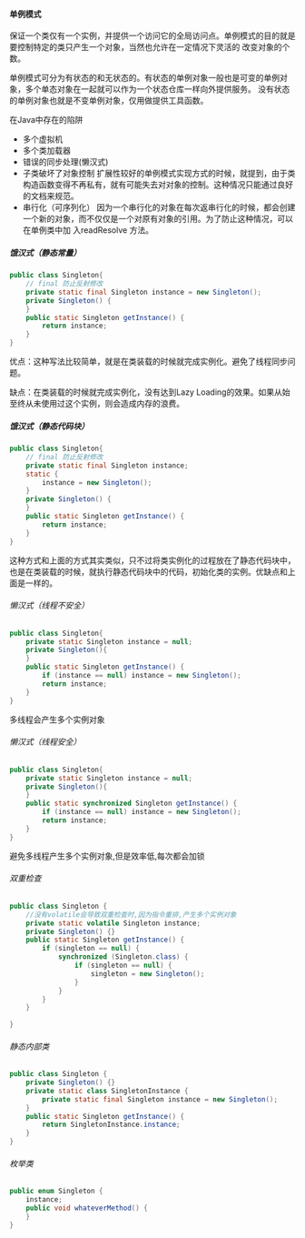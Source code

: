 #### 单例模式
保证一个类仅有一个实例，并提供一个访问它的全局访问点。单例模式的目的就是要控制特定的类只产生一个对象，当然也允许在一定情况下灵活的
改变对象的个数。

单例模式可分为有状态的和无状态的。有状态的单例对象一般也是可变的单例对象，多个单态对象在一起就可以作为一个状态仓库一样向外提供服务。
没有状态的单例对象也就是不变单例对象，仅用做提供工具函数。

在Java中存在的陷阱
- 多个虚拟机
- 多个类加载器
- 错误的同步处理(懒汉式)
- 子类破坏了对象控制
	扩展性较好的单例模式实现方式的时候，就提到，由于类构造函数变得不再私有，就有可能失去对对象的控制。这种情况只能通过良好的文档来规范。
- 串行化（可序列化）
	因为一个串行化的对象在每次返串行化的时候，都会创建一个新的对象，而不仅仅是一个对原有对象的引用。为了防止这种情况，可以在单例类中加
	入readResolve 方法。

##### 饿汉式（静态常量）
```Java
public class Singleton{
	// final 防止反射修改
	private static final Singleton instance = new Singleton();
	private Singleton() {
	}
	public static Singleton getInstance() {
		return instance;
	}
}
```
优点：这种写法比较简单，就是在类装载的时候就完成实例化。避免了线程同步问题。

缺点：在类装载的时候就完成实例化，没有达到Lazy Loading的效果。如果从始至终从未使用过这个实例，则会造成内存的浪费。

##### 饿汉式（静态代码块）
```Java
public class Singleton{
	// final 防止反射修改
	private static final Singleton instance;
	static {
		instance = new Singleton();
	}
	private Singleton() {
	}
	public static Singleton getInstance() {
		return instance;
	}
}
```
这种方式和上面的方式其实类似，只不过将类实例化的过程放在了静态代码块中，也是在类装载的时候，就执行静态代码块中的代码，初始化类的实例。优缺点和上面是一样的。

###### 懒汉式（线程不安全）
```Java
public class Singleton{
	private static Singleton instance = null;
	private Singleton(){
	}
	public static Singleton getInstance() {
		if (instance == null) instance = new Singleton();
		return instance;
	}
}
```
多线程会产生多个实例对象

###### 懒汉式（线程安全）
```Java
public class Singleton{
	private static Singleton instance = null;
	private Singleton(){
	}
	public static synchronized Singleton getInstance() {
		if (instance == null) instance = new Singleton();
		return instance;
	}
}
```
避免多线程产生多个实例对象,但是效率低,每次都会加锁

###### 双重检查
```Java
public class Singleton {
	//没有volatile会导致双重检查时,因为指令重排,产生多个实例对象
	private static volatile Singleton instance;
	private Singleton() {}
	public static Singleton getInstance() {
		if (singleton == null) {
			synchronized (Singleton.class) {
				if (singleton == null) {
					singleton = new Singleton();
				}
			}
		}
	}
	
}
```

###### 静态内部类
```Java
public class Singleton {
	private Singleton() {}
	private static class SingletonInstance {
		private static final Singleton instance = new Singleton();
	}
	public static Singleton getInstance() {
		return SingletonInstance.instance;
	}
}
```

###### 枚举类
```Java
public enum Singleton {
	instance;
	public void whateverMethod() {
	}
}
```

